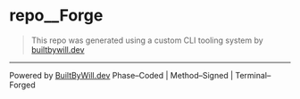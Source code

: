 # repo__Forge

> This repo was generated using a custom CLI tooling system by [builtbywill.dev](https://builtbywill.dev)

---
Powered by [BuiltByWill.dev](https://builtbywill.dev)
Phase–Coded | Method–Signed | Terminal–Forged
